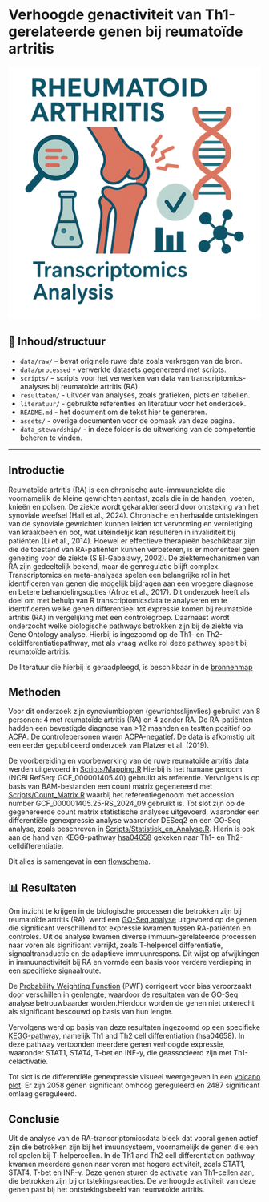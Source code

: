 # Verhoogde genactiviteit van Th1-gerelateerde genen bij reumatoïde artritis

<p align="center">
  <img src="assets/Logo_RA_Transcriptomics.png" alt="RA Transcriptomics Logo" width="600"/>
</p>


## 📁 Inhoud/structuur

- `data/raw/` – bevat originele ruwe data zoals verkregen van de bron.   
- `data/processed` - verwerkte datasets gegenereerd met scripts.
- `scripts/` – scripts voor het verwerken van data van transcriptomics-analyses bij reumatoïde artritis (RA).
- `resultaten/` - uitvoer van analyses, zoals grafieken, plots en tabellen. 
- `literatuur/` - gebruikte referenties en literatuur voor het onderzoek.  
- `README.md` - het document om de tekst hier te genereren.
- `assets/` - overige documenten voor de opmaak van deze pagina.
- `data_stewardship/` - in deze folder is de uitwerking van de competentie beheren te vinden.

---

## Introductie

Reumatoïde artritis (RA) is een chronische auto-immuunziekte die voornamelijk de kleine gewrichten aantast, zoals die in de handen, voeten, knieën en polsen. De ziekte wordt gekarakteriseerd door ontsteking van het synoviale weefsel (Hall et al., 2024). Chronische en herhaalde ontstekingen van de synoviale gewrichten kunnen leiden tot vervorming en vernietiging van kraakbeen en bot, wat uiteindelijk kan resulteren in invaliditeit bij patiënten (Li et al., 2014).
Hoewel er effectieve therapieën beschikbaar zijn die de toestand van RA-patiënten kunnen verbeteren, is er momenteel geen genezing voor de ziekte (S El-Gabalawy, 2002). De ziektemechanismen van RA zijn gedeeltelijk bekend, maar de genregulatie blijft complex. Transcriptomics en meta-analyses spelen een belangrijke rol in het identificeren van genen die mogelijk bijdragen aan een vroegere diagnose en betere behandelingsopties (Afroz et al., 2017).
Dit onderzoek heeft als doel om met behulp van R transcriptomicsdata te analyseren en te identificeren welke genen differentieel tot expressie komen bij reumatoïde artritis (RA) in vergelijking met een controlegroep. Daarnaast wordt onderzocht welke biologische pathways betrokken zijn bij de ziekte via Gene Ontology analyse. Hierbij is ingezoomd op de Th1- en Th2-celdifferentiatiepathway, met als vraag welke rol deze pathway speelt bij reumatoïde artritis.

De literatuur die hierbij is geraadpleegd, is beschikbaar in de [bronnenmap](literatuur)


## Methoden

Voor dit onderzoek zijn synoviumbiopten (gewrichtsslijnvlies) gebruikt van 8 personen: 4 met reumatoïde artritis (RA) en 4 zonder RA. De RA-patiënten hadden een bevestigde diagnose van >12 maanden en testten positief op ACPA. De controlepersonen waren ACPA-negatief. De data is afkomstig uit een eerder gepubliceerd onderzoek van Platzer et al. (2019).

De voorbereiding en voorbewerking van de ruwe reumatoïde artritis data werden uitgevoerd in [Scripts/Mapping.R](Scripts/Mapping.R) Hierbij is het humane genoom (NCBI RefSeq: GCF_000001405.40) gebruikt als referentie. Vervolgens is op basis van BAM-bestanden een count matrix gegenereerd met [Scripts/Count_Matrix.R](Scripts/Count_Matrix.R) waarbij het referentiegenoom met accession number GCF_000001405.25-RS_2024_09 gebruikt is. Tot slot zijn op de gegenereerde count matrix statistische analyses uitgevoerd, waaronder een differentiële genexpressie analyse waaronder DESeq2 en een GO-Seq analyse, zoals beschreven in [Scripts/Statistiek_en_Analyse.R](Scripts/Statistiek_en_Analyse.R). Hierin is ook aan de hand van KEGG-pathway [hsa04658](https://www.kegg.jp/pathway/hsa04658) gekeken naar Th1- en Th2-celldifferentiatie. 

Dit alles is samengevat in een [flowschema](Resultaten/Flowschema_Scripts.png).


## 📊 Resultaten

Om inzicht te krijgen in de biologische processen die betrokken zijn bij reumatoïde artritis (RA), werd een [GO-Seq analyse](Resultaten/GO_plot.png) uitgevoerd op de genen die significant verschillend tot expressie kwamen tussen RA-patiënten en controles. Uit de analyse kwamen diverse immuun-gerelateerde processen naar voren als significant verrijkt, zoals T-helpercel differentiatie, signaaltransductie en de adaptieve immuunrespons. Dit wijst op afwijkingen in immuunactiviteit bij RA en vormde een basis voor verdere verdieping in een specifieke signaalroute.

De [Probability Weighting Function](Resultaten/pwf_plot.png) (PWF) corrigeert voor bias veroorzaakt door verschillen in genlengte, waardoor de resultaten van de GO-Seq analyse betrouwbaarder worden.Hierdoor worden de genen niet onterecht als significant bescouwd op basis van hun lengte. 

Vervolgens werd op basis van deze resultaten ingezoomd op een specifieke [KEGG-pathway](Resultaten/hsa04658.pathview.png), namelijk Th1 and Th2 cell differentiation (hsa04658). In deze pathway vertoonden meerdere genen verhoogde expressie, waaronder STAT1, STAT4, T-bet en INF-y, die geassocieerd zijn met Th1-celactivatie.

Tot slot is de differentiële genexpressie visueel weergegeven in een [volcano plot](Resultaten/VolcanoplotWC.png). Er zijn 2058 genen significant omhoog gereguleerd en 2487 significant omlaag gereguleerd. 


## Conclusie

Uit de analyse van de RA-transcriptomicsdata bleek dat vooral genen actief zijn die betrokken zijn bij het imuunsysteem, voornamelijk de genen die een rol spelen bij T-helpercellen. In de Th1 and Th2 cell differentiation pathway kwamen meerdere genen naar voren met hogere activiteit, zoals STAT1, STAT4, T-bet en INF-γ. Deze genen sturen de activatie van Th1-cellen aan, die betrokken zijn bij ontstekingsreacties. De verhoogde activiteit van deze genen past bij het ontstekingsbeeld van reumatoïde artritis. 

